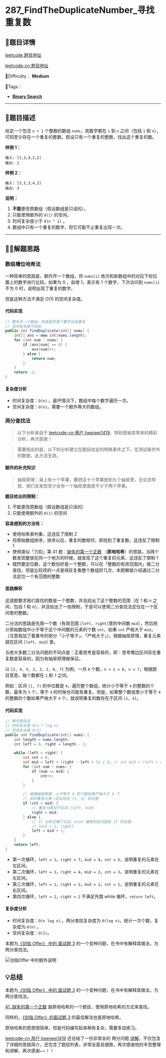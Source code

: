 

# 287_FindTheDuplicateNumber_寻找重复数

## 📌题目详情

[leetcode 题目地址](https://leetcode.com/problems/find-the-duplicate-number/)

[leetcode-cn 题目地址](https://leetcode-cn.com/problems/find-the-duplicate-number/)

📗Difficulty： **Medium**	

🎯Tags：

+ **[Binary Search](https://leetcode-cn.com/tag/binary-search/)**

---

## 📃题目描述

给定一个包含 `n + 1` 个整数的数组 `nums`，其数字都在 `1` 到 `n` 之间（包括 `1` 和 `n`），可知至少存在一个重复的整数。假设只有一个重复的整数，找出这个重复的数。

**样例 1：**

```
输入: [1,3,4,2,2]
输出: 2
```



**样例 2：**

```
输入: [3,1,3,4,2]
输出: 3
```



**说明：**

1. **不能**更改原数组（假设数组是只读的）。
2. 只能使用额外的 `O(1)` 的空间。
3. 时间复杂度小于 `O(n ^ 2)` 。
4. 数组中只有一个重复的数字，但它可能不止重复出现一次。

****

## 🏹🎯解题思路

### 数组槽位哈希法

一种简单的思路是，额外开一个数组，将 `nums[i]` 依次和新数组中的对应下标位置上的数字进行比较，如果为 0 ，自增 1，表示有 1 个数字，下次访问到 `nums[i]` 不为 0 时，说明出现了重复的数字。

但是这种方法不满足 O(1) 的空间复杂度。

#### 代码实现

```java
// 额外开一个数组，检查是否某个数字出现重复
// 空间复杂度不达标
public int findDuplicate(int[] nums) {
    int[] ans = new int[nums.length];
    for (int num : nums) {
        if (ans[num] == 0) {
            ans[num]++;
        } else {
            return num;
        }
    }
    return -1;
}
```



#### 复杂度分析

+ 时间复杂度：`O(n)` 。最坏情况下，数组中每个数字遍历一次。
+ 空间复杂度：`O(n)`。需要一个额外等大的数组。



### 两分查找法

> 以下分析来自于 [leetcode-cn 用户 liweiwei1419](https://leetcode-cn.com/problems/find-the-duplicate-number/solution/er-fen-fa-si-lu-ji-dai-ma-python-by-liweiwei1419/)，特别感谢其带来的精彩分析，再次感谢！

> 需要指出的是，以下的分析建立在题目给定的特殊条件之下。在测试条件外的数据，此方法无效。

#### 额外的补充知识

> 抽屉原理：桌上有十个苹果，要把这十个苹果放到九个抽屉里，无论怎样放，我们会发现至少会有一个抽屉里面放不少于两个苹果。

**题目给出的限制：**

1. 不能更改原数组（假设数组是只读的）
2. 只能使用额外的 `O(1)` 的空间



**容易想到的方法有：**

- 使用哈希表判重，这违反了限制 2
- 将原始数组排序，排序以后，重复的数相邻，即找到了重复数，这违反了限制 1
- 使用类似「力扣」第 41 题：[缺失的第一个正数](https://leetcode-cn.com/problems/first-missing-positive) （**原地哈希**）的思路，当两个数发现要放在同一个地方的时候，就发现了这个重复的元素，这违反了限制 1
- 既然要定位数，这个数恰好是一个整数，可以在「整数的有效范围内」做二分查找，但是比较烦的一点是得反复看整个数组好几次，本题解就介绍通过二分法定位一个有范围的整数



#### 思路解析

这道题要求我们查找的数是一个整数，并且给出了这个整数的范围（在 1 和 n 之间，包括 1 和 n），并且给出了一些限制，于是可以使用二分查找法定位在一个区间里的整数。

二分法的思路是先猜一个数（有效范围 `[left, right]`里的中间数 `mid`），然后统计原始数组中小于等于这个中间数的元素的个数 `cnt`，如果 `cnt` 严格大于 `mid`，（注意我加了着重号的部分「小于等于」、「严格大于」）。根据抽屉原理，重复元素就在区间 `[left, mid]` 里。

与绝大多数二分法问题的不同点是：正着思考是容易的，即：思考哪边区间存在重复数是容易的，因为有抽屉原理做保证。



以 `[2, 4, 5, 2, 3, 1, 6, 7]` 为例，一共 `8` 个数，`n + 1 = 8`，`n = 7`，根据题目意思，每个数都在 `1` 和 `7` 之间。

例如：区间 `[1, 7]` 的中位数是 `4`，遍历整个数组，统计小于等于 `4` 的整数的个数，最多为 `5` 个，等于 `4` 的时候也可能有重复。但是，如果整个数组里小于等于 `4` 的整数的个数如果严格大于 `4` 个，就说明重复的数存在于区间 `[1, 4]`。

#### 代码实现

```java
// 两分查找法
// 时间复杂度 O(n * log n)
// 空间复杂度 O(1)
public int findDuplicate(int[] nums) {
    int length = nums.length;
    int left = 0, right = length - 1;

    while (left < right) {
        int cnt = 0;
        int mid = left + (right - left + 1) / 2; // int mid = (left + right) >>> 1;
        for (int num : nums) {
            if (num <= mid) {
                cnt++;
            }
        }

        // 根据抽屉原理，小于等于 4 的个数如果严格大于 4 个
        // 此时重复元素一定出现在 [1, 4] 区间里
        if (cnt > mid) {
            // 重复元素位于区间 [left, mid]
            right = mid;
        } else {
            // if 分析正确了以后，else 搜索的区间就是 if 的反面
            // [mid + 1, right]
            left = mid + 1;
        }
    }
    return left;
}
```

+ 第一次循环，`left = 1`，`right = 7`，`mid = 4`，`cnt = 5`，说明重复的元素在左区间。
+ 第二次循环，`left = 1`，`right = 4`，`mid = 2`，`cnt = 3`，说明重复的元素在左区间。
+ 第三次循环，`left = 1`，`right = 2`，`mid = 1`，`cnt = 1`，说明重复的元素在右区间。
+ 第四次循环，`left = 2`，`right = 2` 不满足外围 while 循环，`return left`。



#### 复杂度分析

+ 时间复杂度：`O(n log n)` 。两分查找复杂度为 `O(log n)`。统计一次个数，复杂度为 `O(n)` 。
+ 空间复杂度：`O(1)`。

本题为[《剑指 Offer》 中的 面试题 3](https://leetcode-cn.com/problems/shu-zu-zhong-zhong-fu-de-shu-zi-lcof/) 的一个变种问题，在书中有解释其做法，为两分查找法。



![剑指Offer 中的额外说明](https://assets.ryantech.ltd/20200526160831.png)

## 💡总结

本题为[《剑指 Offer》 中的 面试题 3](https://leetcode-cn.com/problems/shu-zu-zhong-zhong-fu-de-shu-zi-lcof/) 的一个变种问题，在书中有解释其做法，为两分查找法。



[41. 缺失的第一个正数](https://leetcode-cn.com/problems/first-missing-positive/) 是原地哈希的一个题目，使用原地哈希的方式来查找。

同样的，[《剑指 Offer》的面试题 3]() 的最佳解法也是原地哈希。

原地哈希的思想很简单，但是代码编写起来稍有复杂，需要多加练习。



[leetcode-cn 用户 liweiwei1419](https://leetcode-cn.com/u/liweiwei1419/) 还总结了一份非常全的 两分问题 [讲解](https://leetcode-cn.com/problems/search-insert-position/solution/te-bie-hao-yong-de-er-fen-cha-fa-fa-mo-ban-python-/)，不仅包含了详细的思路简介，还包含了题目列表，非常全面且细致，再次感谢他的辛苦整理和讲解，再次感谢~~！！




